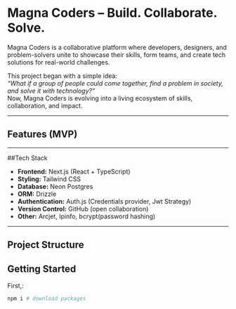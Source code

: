 # Magna Coders – Build. Collaborate. Solve.

Magna Coders is a collaborative platform where developers, designers, and problem-solvers unite to showcase their skills, form teams, and create tech solutions for real-world challenges.

This project began with a simple idea:  
_“What if a group of people could come together, find a problem in society, and solve it with technology?”_  
Now, Magna Coders is evolving into a living ecosystem of skills, collaboration, and impact.

---

## Features (MVP)

---

##Tech Stack

- **Frontend:** Next.js (React + TypeScript)
- **Styling:** Tailwind CSS
- **Database:** Neon Postgres
- **ORM:** Drizzle
- **Authentication:** Auth.js (Credentials provider, Jwt Strategy)
- **Version Control:** GitHub (open collaboration)
- **Other:** Arcjet, Ipinfo, bcrypt(password hashing)

---

## Project Structure

## Getting Started

First,:

```bash
npm i # download packages

```
